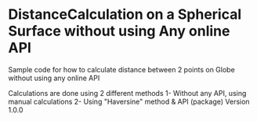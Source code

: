 # DistanceCalculation on a Spherical Surface without using Any online API
Sample code for how to calculate distance between 2 points on Globe without using any online API

Calculations are done using 2 different methods
1- Without any API, using manual calculations
2- Using "Haversine" method & API (package)
Version 1.0.0
